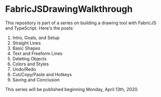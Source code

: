 # FabricJSDrawingWalkthrough
This repository is part of a series on building a drawing tool with FabricJS and TypeScript. Here's the posts:

1. Intro, Goals, and Setup
2. Straight Lines
3. Basic Shapes
4. Text and Freeform Lines
5. Deleting Objects
6. Colors and Styles
7. Undo/Redo
8. Cut/Copy/Paste and Hotkeys
9. Saving and Conclusion

This series will be published beginning Monday, April 13th, 2020.
